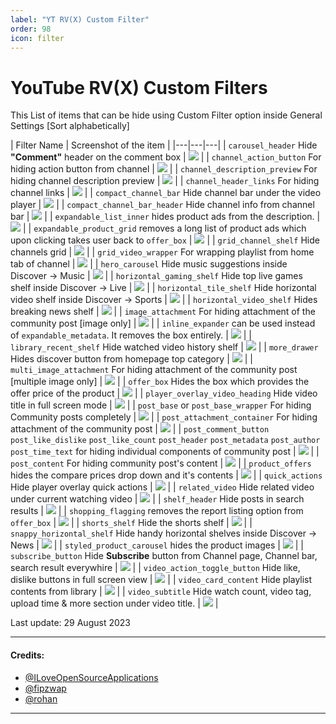 ```yaml
---
label: "YT RV(X) Custom Filter"
order: 98
icon: filter
---
```


# YouTube RV(X) Custom Filters

This  List of items that can be hide using Custom Filter option inside General Settings [Sort alphabetically]

| Filter Name | Screenshot of the item |
|---|---|---|
| `carousel_header` Hide **"Comment"** header on the comment box | [![](https://github-production-user-asset-6210df.s3.amazonaws.com/82371061/263311832-3383c92b-fe41-4d00-bd3b-b8de5c728354.png)](https://github-production-user-asset-6210df.s3.amazonaws.com/82371061/263311832-3383c92b-fe41-4d00-bd3b-b8de5c728354.png) |
| `channel_action_button` For hiding action button from channel | [![](https://github-production-user-asset-6210df.s3.amazonaws.com/82371061/264081895-bae83d84-3d2f-4943-bdbb-e7af40fb5551.png)](https://github-production-user-asset-6210df.s3.amazonaws.com/82371061/264081895-bae83d84-3d2f-4943-bdbb-e7af40fb5551.png) |
| `channel_description_preview` For hiding channel description preview | [![](https://github-production-user-asset-6210df.s3.amazonaws.com/82371061/264082769-e206b437-f427-4c83-905e-923a896d89b6.png)](https://github-production-user-asset-6210df.s3.amazonaws.com/82371061/264082769-e206b437-f427-4c83-905e-923a896d89b6.png) |
| `channel_header_links` For hiding channel links | [![](https://github-production-user-asset-6210df.s3.amazonaws.com/82371061/264079727-e240b8a2-645e-4987-a497-53731e36361b.png)](https://github-production-user-asset-6210df.s3.amazonaws.com/82371061/264079727-e240b8a2-645e-4987-a497-53731e36361b.png) |
| `compact_channel_bar` Hide channel bar under the video player | [![](https://github-production-user-asset-6210df.s3.amazonaws.com/82371061/263509768-a34165a4-de81-4dd9-9b49-e5d1c1ea4720.jpg)](https://github-production-user-asset-6210df.s3.amazonaws.com/82371061/263509768-a34165a4-de81-4dd9-9b49-e5d1c1ea4720.jpg) |
| `compact_channel_bar_header` Hide channel info from channel bar | [![](https://github-production-user-asset-6210df.s3.amazonaws.com/82371061/263509937-e2a35082-6e66-4bc3-8ab8-3d6561c0283d.jpg)](https://github-production-user-asset-6210df.s3.amazonaws.com/82371061/263509937-e2a35082-6e66-4bc3-8ab8-3d6561c0283d.jpg) |
| `expandable_list_inner` hides product ads from the description. | [![](https://user-images.githubusercontent.com/117499019/244920930-1040a30a-dc90-49d6-82e2-a00520ccd55b.png)](https://user-images.githubusercontent.com/117499019/244920930-1040a30a-dc90-49d6-82e2-a00520ccd55b.png) |
| `expandable_product_grid` removes a long list of product ads which upon clicking takes user back to `offer_box` | [![](https://user-images.githubusercontent.com/117499019/244918938-2b8b5fb3-7462-4737-b658-0843f17bf5c2.png)](https://user-images.githubusercontent.com/117499019/244918938-2b8b5fb3-7462-4737-b658-0843f17bf5c2.png) |
| `grid_channel_shelf` Hide channels grid | [![](https://github-production-user-asset-6210df.s3.amazonaws.com/82371061/263473867-e8c85554-c7c7-4040-907e-b776cb1dee0e.png)](https://github-production-user-asset-6210df.s3.amazonaws.com/82371061/263473867-e8c85554-c7c7-4040-907e-b776cb1dee0e.png) |
| `grid_video_wrapper` For wrapping playlist from home tab of channel | [![](https://github-production-user-asset-6210df.s3.amazonaws.com/82371061/264083099-ab65248f-d36b-4d6c-b124-38bbbfd40c47.png)](https://github-production-user-asset-6210df.s3.amazonaws.com/82371061/264083099-ab65248f-d36b-4d6c-b124-38bbbfd40c47.png) |
| `hero_carousel` Hide music suggestions inside Discover -> Music | [![](https://github-production-user-asset-6210df.s3.amazonaws.com/82371061/263474010-45f67dcc-581d-4b16-bcf4-09248ee23edd.png)](https://github-production-user-asset-6210df.s3.amazonaws.com/82371061/263474010-45f67dcc-581d-4b16-bcf4-09248ee23edd.png) |
| `horizontal_gaming_shelf` Hide top live games shelf inside Discover -> Live | [![](https://github-production-user-asset-6210df.s3.amazonaws.com/82371061/263474088-3c9e3d30-a7ec-4199-ba62-bbebc661cd10.png)](https://github-production-user-asset-6210df.s3.amazonaws.com/82371061/263474088-3c9e3d30-a7ec-4199-ba62-bbebc661cd10.png) |
| `horizontal_tile_shelf` Hide horizontal video shelf inside Discover -> Sports | [![](https://github-production-user-asset-6210df.s3.amazonaws.com/82371061/263474243-d1242379-2bdd-4d24-a852-7603db413211.png)](https://github-production-user-asset-6210df.s3.amazonaws.com/82371061/263474243-d1242379-2bdd-4d24-a852-7603db413211.png) |
| `horizontal_video_shelf` Hides breaking news shelf | [![](https://github-production-user-asset-6210df.s3.amazonaws.com/82371061/263311273-b6d3affa-e668-4289-a34d-ffc06835b30a.png)](https://github-production-user-asset-6210df.s3.amazonaws.com/82371061/263311273-b6d3affa-e668-4289-a34d-ffc06835b30a.png) |
| `image_attachment` For hiding attachment of the community post [image only] | [![](https://github-production-user-asset-6210df.s3.amazonaws.com/82371061/264088110-101888c3-5bae-405c-a7b9-e07ac688e7e0.png)](https://github-production-user-asset-6210df.s3.amazonaws.com/82371061/264088110-101888c3-5bae-405c-a7b9-e07ac688e7e0.png) |
| `inline_expander` can be used instead of `expandable_metadata`. It removes the box entirely. | [![](https://user-images.githubusercontent.com/117499019/244917808-990a2819-eb5e-47eb-b4c5-158ef7ed2692.png)](https://user-images.githubusercontent.com/117499019/244917808-990a2819-eb5e-47eb-b4c5-158ef7ed2692.png) |
| `library_recent_shelf` Hide watched video history shelf | [![](https://github-production-user-asset-6210df.s3.amazonaws.com/82371061/263314942-7a5b4d69-1d05-49db-9094-9ae914a5a125.png)](https://github-production-user-asset-6210df.s3.amazonaws.com/82371061/263314942-7a5b4d69-1d05-49db-9094-9ae914a5a125.png) |
| `more_drawer` Hides discover button from homepage top category | [![](https://github-production-user-asset-6210df.s3.amazonaws.com/82371061/263474330-6fc1fd61-b3bb-4e61-b308-da3037dc457a.png)](https://github-production-user-asset-6210df.s3.amazonaws.com/82371061/263474330-6fc1fd61-b3bb-4e61-b308-da3037dc457a.png) |
| `multi_image_attachment` For hiding attachment of the community post [multiple image only] | [![](https://github-production-user-asset-6210df.s3.amazonaws.com/82371061/264091369-24c12d50-3adb-4047-9b49-f4e29baaaab7.png)](https://github-production-user-asset-6210df.s3.amazonaws.com/82371061/264091369-24c12d50-3adb-4047-9b49-f4e29baaaab7.png) |
| `offer_box` Hides the box which provides the offer price of the product | [![](https://user-images.githubusercontent.com/117499019/244917906-35cf37cb-8526-4bbf-8b77-edd6a283f1fe.png)](https://user-images.githubusercontent.com/117499019/244917906-35cf37cb-8526-4bbf-8b77-edd6a283f1fe.png) |
| `player_overlay_video_heading` Hide video title in full screen mode | [![](https://github-production-user-asset-6210df.s3.amazonaws.com/82371061/263313396-143aa728-ce07-4cb7-8f57-a3ad8d758609.png)](https://github-production-user-asset-6210df.s3.amazonaws.com/82371061/263313396-143aa728-ce07-4cb7-8f57-a3ad8d758609.png) |
| `post_base` or `post_base_wrapper` For hiding Community posts completely | [![](https://github-production-user-asset-6210df.s3.amazonaws.com/82371061/264084713-3005a3f1-dd8a-461b-8361-d69aff6e366d.png)](https://github-production-user-asset-6210df.s3.amazonaws.com/82371061/264084713-3005a3f1-dd8a-461b-8361-d69aff6e366d.png) |
| `post_attachment_container` For hiding attachment of the community post | [![](https://github-production-user-asset-6210df.s3.amazonaws.com/82371061/264089393-6b9aa5dc-0956-457e-abc5-2b3976d27063.png)](https://github-production-user-asset-6210df.s3.amazonaws.com/82371061/264089393-6b9aa5dc-0956-457e-abc5-2b3976d27063.png) |
| `post_comment_button` `post_like_dislike` `post_like_count` `post_header` `post_metadata` `post_author` `post_time_text` for hiding individual components of community post | [![](https://github-production-user-asset-6210df.s3.amazonaws.com/82371061/264095712-b7290f3b-3aff-43ee-b0fc-8561d8847ea8.png)](https://github-production-user-asset-6210df.s3.amazonaws.com/82371061/264095712-b7290f3b-3aff-43ee-b0fc-8561d8847ea8.png) |
| `post_content` For hiding community post's content | [![](https://github-production-user-asset-6210df.s3.amazonaws.com/82371061/264087123-ff92ad05-1830-407c-9a34-5d5db9766e0d.png)](https://github-production-user-asset-6210df.s3.amazonaws.com/82371061/264087123-ff92ad05-1830-407c-9a34-5d5db9766e0d.png) |
| `product_offers` hides the compare prices drop down and it's contents | [![](https://user-images.githubusercontent.com/117499019/244918320-f0e77a26-a1fd-48fa-981f-13438562d26e.png)](https://user-images.githubusercontent.com/117499019/244918320-f0e77a26-a1fd-48fa-981f-13438562d26e.png) |
| `quick_actions` Hide player overlay quick actions | [![](https://github-production-user-asset-6210df.s3.amazonaws.com/82371061/263313060-93b06e5e-d427-4d1f-ac67-c6cdc6b83895.png)](https://github-production-user-asset-6210df.s3.amazonaws.com/82371061/263313060-93b06e5e-d427-4d1f-ac67-c6cdc6b83895.png) |
| `related_video` Hide related video under current watching video | [![](https://github-production-user-asset-6210df.s3.amazonaws.com/82371061/263319461-e8b87f37-99bc-49fc-b660-45ec19309ac0.png)](https://github-production-user-asset-6210df.s3.amazonaws.com/82371061/263319461-e8b87f37-99bc-49fc-b660-45ec19309ac0.png) |
| `shelf_header` Hide posts in search results | [![](https://github-production-user-asset-6210df.s3.amazonaws.com/82371061/263310675-6a1f5e80-60cf-4cf1-9bb1-36709bc65e14.jpg)](https://github-production-user-asset-6210df.s3.amazonaws.com/82371061/263310675-6a1f5e80-60cf-4cf1-9bb1-36709bc65e14.jpg) |
| `shopping_flagging` removes the report listing option from `offer_box` | [![](https://user-images.githubusercontent.com/117499019/244919879-0ff8fa73-7e62-41f9-be25-cac9f7401f21.png)](https://user-images.githubusercontent.com/117499019/244919879-0ff8fa73-7e62-41f9-be25-cac9f7401f21.png) |
| `shorts_shelf` Hide the shorts shelf | [![](https://github-production-user-asset-6210df.s3.amazonaws.com/82371061/263312492-80145f6c-b569-45a0-9988-69ae0fda787e.png)](https://github-production-user-asset-6210df.s3.amazonaws.com/82371061/263312492-80145f6c-b569-45a0-9988-69ae0fda787e.png) |
| `snappy_horizontal_shelf` Hide handy horizontal shelves inside Discover -> News | [![](https://github-production-user-asset-6210df.s3.amazonaws.com/82371061/263474162-4769dbda-7193-4e8e-a6cf-fa5c6d8fed9d.png)](https://github-production-user-asset-6210df.s3.amazonaws.com/82371061/263474162-4769dbda-7193-4e8e-a6cf-fa5c6d8fed9d.png) |
| `styled_product_carousel` hides the product images | [![](https://user-images.githubusercontent.com/117499019/244918005-2aa3cbe3-b4f2-4cc3-a75c-ce5750c8061d.png)](https://user-images.githubusercontent.com/117499019/244918005-2aa3cbe3-b4f2-4cc3-a75c-ce5750c8061d.png) |
| `subscribe_button` Hide **Subscribe** button from Channel page, Channel bar, search result everywhire | [![](https://github-production-user-asset-6210df.s3.amazonaws.com/82371061/263595829-b574b799-327d-4e43-b8af-7e816b832d90.jpg)](https://github-production-user-asset-6210df.s3.amazonaws.com/82371061/263595829-b574b799-327d-4e43-b8af-7e816b832d90.jpg) |
| `video_action_toggle_button` Hide like, dislike buttons in full screen view | [![](https://github-production-user-asset-6210df.s3.amazonaws.com/82371061/263313868-ecd65726-5112-41b3-86a9-e0a08e14c62c.png)](https://github-production-user-asset-6210df.s3.amazonaws.com/82371061/263313868-ecd65726-5112-41b3-86a9-e0a08e14c62c.png) |
| `video_card_content` Hide playlist contents from library | [![](https://github-production-user-asset-6210df.s3.amazonaws.com/82371061/263478662-99324dde-3304-40ab-ab5d-ec76e9de55b9.png)](https://github-production-user-asset-6210df.s3.amazonaws.com/82371061/263478662-99324dde-3304-40ab-ab5d-ec76e9de55b9.png) |
| `video_subtitle` Hide watch count, video tag, upload time & more section under video title. | [![](https://github-production-user-asset-6210df.s3.amazonaws.com/82371061/263509564-c6efe8d4-372a-4421-afb4-f4bec1fe9b21.jpg)](https://github-production-user-asset-6210df.s3.amazonaws.com/82371061/263509564-c6efe8d4-372a-4421-afb4-f4bec1fe9b21.jpg) |



Last update: 29 August 2023

---

#### Credits:
- [@ILoveOpenSourceApplications](https://github.com/ILoveOpenSourceApplications)
- [@fipzwap](https://t.me/fipzwap)
- [@rohan](https://t.me/hellonet1)

---
